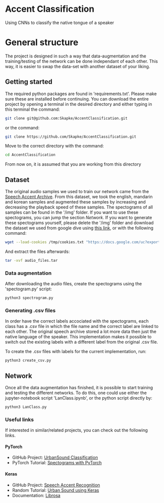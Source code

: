 
# Accent Classification
Using CNNs to classify the native tongue of a speaker

# General structure 
The project is designed in such a way that data-augmentation and the training/testing of the network can be done independant of each other. This way, it is easier to swap the data-set with another dataset of your liking. 

## Getting started
The required python packages are found in 'requirements.txt'. Please make sure these are installed before continuing. 
You can download the entire project by opening a terminal in the desired directory and either typing in this terminal the command:

```bash
git clone git@github.com:Skapke/AccentClassification.git
```

or the command:
```bash
git clone https://github.com/Skapke/AccentClassification.git
```

Move to the correct directory with the command:

```bash
cd AccentClassification
```

From now on, it is assumed that you are working from this directory

## Dataset
The original audio samples we used to train our network came from the [Speech Accent Archive](https://www.kaggle.com/rtatman/speech-accent-archive). From this dataset, we took the english, mandarin and korean samples and augmented these samples by increasing and decreasing the playback speed of these samples. The spectograms of all samples can be found in the '/img' folder. If you want to use these spectograms, you can jump the section *Network*. If you want to generate these spectograms yourself, please delete the '/img' folder and download the dataset we used from google dive using [this link](https://drive.google.com/file/d/1zEh4pkqAB5rNDTOLA8g8YDI9p7uwXg2B/view?usp=sharingFILEID), or with the following command:

```bash
wget --load-cookies /tmp/cookies.txt "https://docs.google.com/uc?export=download&confirm=$(wget --quiet --save-cookies /tmp/cookies.txt --keep-session-cookies --no-check-certificate 'https://docs.google.com/uc?export=download&id=1zEh4pkqAB5rNDTOLA8g8YDI9p7uwXg2B' -O- | sed -rn 's/.*confirm=([0-9A-Za-z_]+).*/\1\n/p')&id=1zEh4pkqAB5rNDTOLA8g8YDI9p7uwXg2B" -O audio_files.tar && rm -rf /tmp/cookies.txt
```

And extract the files afterwards:
```bash
tar -xvf audio_files.tar
```
### Data augmentation
After downloading the audio files, create the spectograms using the 'spectogram.py' script:

```bash
python3 spectrogram.py
```
### Generating .csv files
In order have the correct labels accociated with the spectograms, each class has a .csv file in which the file name and the correct label are linked to each other. The original speech archive stored a lot more data then just the native language of the speaker. This implementation makes it possible to switch out the existing labels with a different label from the original .csv file.

To create the .csv files with labels for the current implementation, run:

```bash
python3 create_csv.py
```

## Network
Once all the data augmentation has finished, it is possible to start training and testing the different networks. To do this, one could use either the jupyter-notebook script 'LanClass.ipynb', or the python script directly by:
```bash
python3 LanClass.py
```


### Useful links
If interested in similar/related projects, you can check out the following links. 
#### PyTorch
* GitHub Project: [UrbanSound Classification](https://github.com/ksanjeevan/crnn-audio-classification)
* PyTorch Tutorial: [Spectograms with PyTorch](https://pytorch.org/tutorials/beginner/audio_preprocessing_tutorial.html)
#### Keras
* GitHub Project: [Speech Accent Recognition](https://github.com/yatharthgarg/Speech-Accent-Recognition)
* Random Tutorial: [Urban Sound using Keras](https://medium.com/gradientcrescent/urban-sound-classification-using-convolutional-neural-networks-with-keras-theory-and-486e92785df4)
* Documentation: [Librosa](https://librosa.github.io/librosa/index.html)
